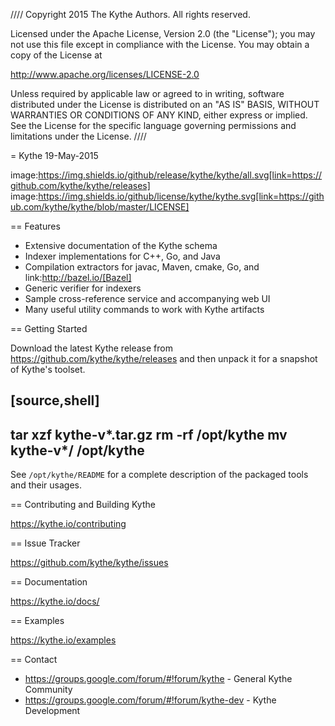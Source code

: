 ////
Copyright 2015 The Kythe Authors. All rights reserved.

Licensed under the Apache License, Version 2.0 (the "License");
you may not use this file except in compliance with the License.
You may obtain a copy of the License at

  http://www.apache.org/licenses/LICENSE-2.0

Unless required by applicable law or agreed to in writing, software
distributed under the License is distributed on an "AS IS" BASIS,
WITHOUT WARRANTIES OR CONDITIONS OF ANY KIND, either express or implied.
See the License for the specific language governing permissions and
limitations under the License.
////

= Kythe
19-May-2015


image:https://img.shields.io/github/release/kythe/kythe/all.svg[link=https://github.com/kythe/kythe/releases]
image:https://img.shields.io/github/license/kythe/kythe.svg[link=https://github.com/kythe/kythe/blob/master/LICENSE]

== Features

* Extensive documentation of the Kythe schema
* Indexer implementations for C++, Go, and Java
* Compilation extractors for javac, Maven, cmake, Go, and link:http://bazel.io/[Bazel]
* Generic verifier for indexers
* Sample cross-reference service and accompanying web UI
* Many useful utility commands to work with Kythe artifacts

== Getting Started

Download the latest Kythe release from https://github.com/kythe/kythe/releases
and then unpack it for a snapshot of Kythe's toolset.

[source,shell]
----
tar xzf kythe-v*.tar.gz
rm -rf /opt/kythe
mv kythe-v*/ /opt/kythe
----

See `/opt/kythe/README` for a complete description of the packaged tools and their
usages.

== Contributing and Building Kythe

https://kythe.io/contributing

== Issue Tracker

https://github.com/kythe/kythe/issues

== Documentation

https://kythe.io/docs/

== Examples

https://kythe.io/examples

== Contact

 - https://groups.google.com/forum/#!forum/kythe - General Kythe Community
 - https://groups.google.com/forum/#!forum/kythe-dev - Kythe Development
